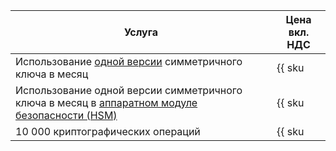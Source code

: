| Услуга | Цена вкл. НДС |
| --- | --- |
| Использование [одной версии](../../kms/concepts/version.md) симметричного ключа в месяц | {{ sku|RUB|kms.storage.v1.software|month|string }} |
| Использование одной версии симметричного ключа в месяц в [аппаратном модуле безопасности (HSM)](../../kms/concepts/hsm.md) | {{ sku|RUB|kms.storage.v1.hsm|month|string }} |
| 10 000 криптографических операций | {{ sku|RUB|kms.api.v1.encryptdecrypt|string }} |
